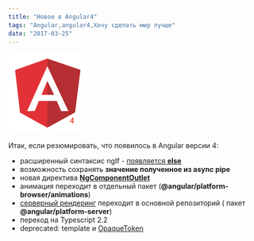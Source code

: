 ```yaml
---
title: "Новое в Angular4"
tags: "Angular,angular4,Хочу сделать мир лучше"
date: "2017-03-25"
---
```


![](images/angular-1.png)

Итак, если резюмировать, что появилось в Angular версии 4:

- расширенный синтаксис ngIf - [появляется **else**](https://plnkr.co/edit/Wuvs8wFqIygZfJLfHr4s?p=preview)
- возможность сохранять **значение полученное из async pipe**
- новая директива [**NgComponentOutlet**](https://plnkr.co/edit/fsbhlUcDGDOV5T4DUTkZ?p=preview)
- анимация переходит в отдельный пакет (**@angular/platform-browser/animations**)
- [серверный рендеринг](https://stepansuvorov.com/blog/2017/03/server-side-rendering-angular4/) переходит в основной репозиторий ( пакет **@angular/platform-server**)
- переход на Typescript 2.2
- deprecated: template и [OpaqueToken](https://stepansuvorov.com/blog/2017/03/angular-opaquetoken-%D0%B8%D0%BB%D0%B8-injectiontoken/)
